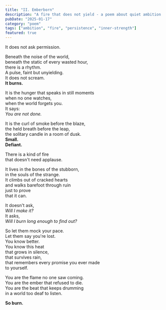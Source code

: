 ```yaml
---
title: "II. Emberborn"
description: "A fire that does not yield - a poem about quiet ambition and the ember that refused to die."
pubDate: "2025-01-17"
category: "poem"
tags: ["ambition", "fire", "persistence", "inner-strength"]
featured: true
---
```


It does not ask permission.

Beneath the noise of the world,  
beneath the static of every wasted hour,  
there is a rhythm.  
A pulse, faint but unyielding.  
It does not scream.  
**It burns.**

It is the hunger that speaks in still moments  
when no one watches,  
when the world forgets you.  
It says:  
*You are not done.*

<!-- Quiet ambition is not meek.  
It is not polite.  
It waits in shadows,  
but it does not sleep. -->

It is the curl of smoke before the blaze,  
the held breath before the leap,  
the solitary candle in a room of dusk.  
**Small.**  
**Defiant.**

There is a kind of fire  
that doesn't need applause.

It lives in the bones of the stubborn,  
in the souls of the strange.  
It climbs out of cracked hearts  
and walks barefoot through ruin  
just to prove  
that it can.

It doesn't ask,  
*Will I make it?*  
It asks,  
*Will I burn long enough to find out?*

So let them mock your pace.  
Let them say you're lost.  
You know better.  
You know this heat  
that grows in silence,  
that survives rain,  
that remembers every promise you ever made  
to yourself.

You are the flame no one saw coming.  
You are the ember that refused to die.  
You are the beat that keeps drumming  
in a world too deaf to listen.

**So burn.**